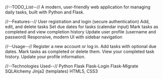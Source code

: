 //--TODO_List--//
A modern, user-friendly web application for managing daily tasks, built with Python and Flask.

//--Features--//
User registration and login (secure authentication)
Add, edit, and delete tasks
Set due dates for tasks (calendar input)
Mark tasks as completed and view completion history
Update user profile (username and password)
Responsive, modern UI with sidebar navigation

//--Usage--//
Register a new account or log in.
Add tasks with optional due dates.
Mark tasks as completed or delete them.
View your completed task history.
Update your profile information.

//--Technologies Used--//
Python
Flask
Flask-Login
Flask-Migrate
SQLAlchemy
Jinja2 (templates)
HTML5, CSS3
